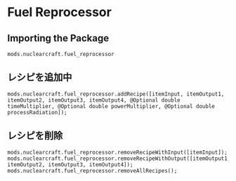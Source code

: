 # Fuel Reprocessor

## Importing the Package
`mods.nuclearcraft.fuel_reprocessor`

## レシピを追加中
```zenscript
mods.nuclearcraft.fuel_reprocessor.addRecipe([itemInput, itemOutput1, itemOutput2, itemOutput3, itemOutput4, @Optional double timeMultiplier, @Optional double powerMultiplier, @Optional double processRadiation]);
```

## レシピを削除
```zenscript
mods.nuclearcraft.fuel_reprocessor.removeRecipeWithInput([itemInput]);
mods.nuclearcraft.fuel_reprocessor.removeRecipeWithOutput([itemOutput1, itemOutput2, itemOutput3, itemOutput4]);
mods.nuclearcraft.fuel_reprocessor.removeAllRecipes();
```